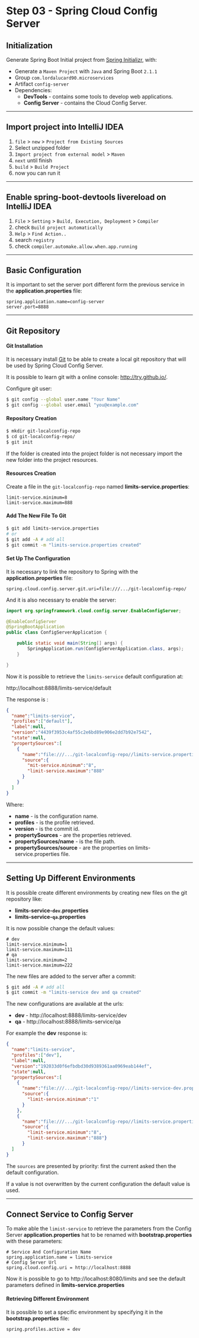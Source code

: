 # Step 03 - Spring Cloud Config Server

## Initialization

Generate Spring Boot Initial project from [Spring Initializr](https://start.spring.io/), with:
- Generate a `Maven Project` with `Java` and Spring Boot `2.1.1`
- Group `com.lordalucard90.microservices`
- Artifact `config-server`
- Dependencies:
  - **DevTools** - contains some tools to develop web applications.
  - **Config Server** - contains the Cloud Config Server.

---

## Import project into IntelliJ IDEA

1. `file` > `new` > `Project from Existing Sources`
2. Select unzipped folder
3. `Import project from external model` > `Maven`
4. `next` until finish
7. `build` > `Build Project`
8. now you can run it

---

## Enable spring-boot-devtools livereload on IntelliJ IDEA

1. `File` > `Setting` > `Build, Execution, Deployment` > `Compiler`
2. check `Build project automatically`
3. `Help` > `Find Action..`
4. search `registry`
5. check `compiler.automake.allow.when.app.running`

---

## Basic Configuration

It is important to set the server port different form the previous service in the **application.properties** file:

```
spring.application.name=config-server
server.port=8888
```

---

## Git Repository

#### Git Installation

It is necessary install [Git](https://git-scm.com/) to be able to create a local git repository that will be used by Spring Cloud Config Server.

It is possible to learn git with a online console: http://try.github.io/.

Configure git user:

```bash
$ git config --global user.name "Your Name"
$ git config --global user.email "you@example.com"
```

#### Repository Creation

```bash
$ mkdir git-localconfig-repo
$ cd git-localconfig-repo/
$ git init
```

If the folder is created into the project folder is not necessary import the new folder into the project resources.

#### Resources Creation

Create a file in the `git-localconfig-repo` named **limits-service.properties**:

```
limit-service.minimum=8
limit-service.maximum=888
```

#### Add The New File To Git

```bash
$ git add limits-service.properties
# or
$ git add -A # add all
$ git commit -m "limits-service.properties created"
```

#### Set Up The Configuration

It is necessary to link the repository to Spring with the **application.properties** file:

```
spring.cloud.config.server.git.uri=file:///.../git-localconfig-repo/
```
And it is also necessary to enable the server:

```java
import org.springframework.cloud.config.server.EnableConfigServer;

@EnableConfigServer
@SpringBootApplication
public class ConfigServerApplication {

	public static void main(String[] args) {
		SpringApplication.run(ConfigServerApplication.class, args);
	}

}
```

Now it is possible to retrieve the `limits-service` default configuration at:

http://localhost:8888/limits-service/default

The response is :

```json
{
  "name":"limits-service",
  "profiles":["default"],
  "label":null,
  "version":"4439f3953c4af55c2e6bd89e906e2dd7b92e7542",
  "state":null,
  "propertySources":[
    {
      "name":"file:///.../git-localconfig-repo//limits-service.properties",
      "source":{
        "mit-service.minimum":"8",
        "limit-service.maximum":"888"
      }
    }
  ]
}
```
Where:
- **name** - is the configuration name.
- **profiles** - is the profile retrieved.
- **version** - is the commit id.
- **propertySources** - are the properties retrieved.
- **propertySources/name** - is the file path.
- **propertySources/source** - are the properties on limits-service.properties file.

---

## Setting Up Different Environments

It is possible create different environments by creating new files on the git repository like:

- **limits-service-`dev`.properties**
- **limits-service-`qa`.properties**

It is now possible change the default values:

```
# dev
limit-service.minimum=1
limit-service.maximum=111
# qa
limit-service.minimum=2
limit-service.maximum=222
```

The new files are added to the server after a commit:

```bash
$ git add -A # add all
$ git commit -m "limits-service dev and qa created"
```

The new configurations are available at the urls:

- **dev** - http://localhost:8888/limits-service/dev
- **qa** - http://localhost:8888/limits-service/qa

For example the **dev** response is:

```json
{
  "name":"limits-service",
  "profiles":["dev"],
  "label":null,
  "version":"192033d0f6efbdbd30d9389361aa0969eab144ef",
  "state":null,
  "propertySources":[
    {
      "name":"file:///.../git-localconfig-repo//limits-service-dev.properties",
      "source":{
        "limit-service.minimum":"1"
      }
    },
    {
      "name":"file:///.../git-localconfig-repo//limits-service.properties",
      "source":{
        "limit-service.minimum":"8",
        "limit-service.maximum":"888"}
      }
  ]
}
```

The `sources` are presented by priority: first the current asked then the default configuration.

If a value is not overwritten by the current configuration the default value is used.

---

## Connect Service to Config Server

To make able the `limist-service` to retrieve the parameters from the Config Server **application.properties** hat to be renamed with **bootstrap.properties** with these parameters:

```
# Service And Configuration Name
spring.application.name = limits-service
# Config Server Url
spring.cloud.config.uri = http://localhost:8888
```

Now it is possible to go to http://localhost:8080/limits and see the default parameters defined in **limits-service.properties**

#### Retrieving Different Environment

It is possible to set a specific environment by specifying it in the **bootstrap.properties** file:

```
spring.profiles.active = dev
```
